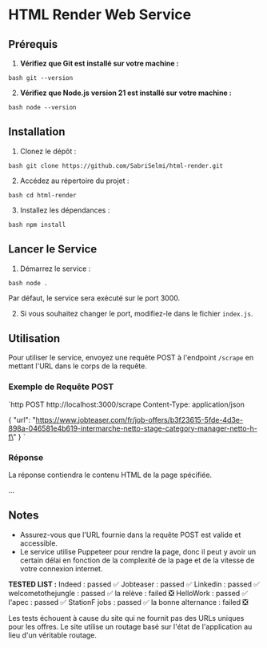 # HTML Render Web Service

## Prérequis

1. **Vérifiez que Git est installé sur votre machine :**

`bash git --version`

2. **Vérifiez que Node.js version 21 est installé sur votre machine :**

`bash node --version`

## Installation

1. Clonez le dépôt :

`bash git clone https://github.com/SabriSelmi/html-render.git`

2. Accédez au répertoire du projet :

`bash cd html-render`

3. Installez les dépendances :

`bash npm install`

## Lancer le Service

1. Démarrez le service :

`bash node .`

Par défaut, le service sera exécuté sur le port 3000.

2. Si vous souhaitez changer le port, modifiez-le dans le fichier `index.js`.

## Utilisation

Pour utiliser le service, envoyez une requête POST à l'endpoint `/scrape` en mettant l'URL dans le corps de la requête.

### Exemple de Requête POST

`http
POST http://localhost:3000/scrape
Content-Type: application/json

{
\"url\": \"https://www.jobteaser.com/fr/job-offers/b3f23615-5fde-4d3e-898a-046581e4b619-intermarche-netto-stage-category-manager-netto-h-f\"
}
`

### Réponse

La réponse contiendra le contenu HTML de la page spécifiée.

<!DOCTYPE html><html>...</html>

## Notes

- Assurez-vous que l'URL fournie dans la requête POST est valide et accessible.
- Le service utilise Puppeteer pour rendre la page, donc il peut y avoir un certain délai en fonction de la complexité de la page et de la vitesse de votre connexion internet.

**TESTED LIST :**
Indeed : passed ✅
Jobteaser : passed ✅
Linkedin : passed ✅
welcometothejungle : passed ✅
la relève : failed ❎
HelloWork : passed ✅
l'apec : passed ✅
StationF jobs : passed ✅
la bonne alternance : failed ❎

Les tests échouent à cause du site qui ne fournit pas des URLs uniques pour les offres. Le site utilise un routage basé sur l'état de l'application au lieu d'un véritable routage.
